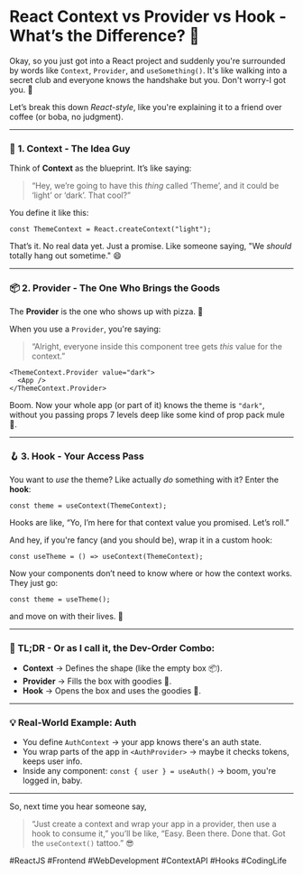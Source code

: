 # React Context vs Provider vs Hook - What’s the Difference? 🤔

Okay, so you just got into a React project and suddenly you're surrounded by words like `Context`, `Provider`, and `useSomething()`. It's like walking into a secret club and everyone knows the handshake but you. Don't worry-I got you. 💪

Let’s break this down _React-style_, like you're explaining it to a friend over coffee (or boba, no judgment).

---

### 🧠 **1. Context - The Idea Guy**

Think of **Context** as the blueprint. It’s like saying:

> “Hey, we’re going to have this _thing_ called ‘Theme’, and it could be ‘light’ or ‘dark’. That cool?”

You define it like this:

```tsx
const ThemeContext = React.createContext("light");
```

That’s it. No real data yet. Just a promise. Like someone saying, "We _should_ totally hang out sometime." 😄

---

### 📦 **2. Provider - The One Who Brings the Goods**

The **Provider** is the one who shows up with pizza. 🍕

When you use a `Provider`, you're saying:

> “Alright, everyone inside this component tree gets _this_ value for the context.”

```tsx
<ThemeContext.Provider value="dark">
  <App />
</ThemeContext.Provider>
```

Boom. Now your whole app (or part of it) knows the theme is `"dark"`, without you passing props 7 levels deep like some kind of prop pack mule 🧳.

---

### 🪝 **3. Hook - Your Access Pass**

You want to _use_ the theme? Like actually _do_ something with it? Enter the **hook**:

```tsx
const theme = useContext(ThemeContext);
```

Hooks are like, “Yo, I’m here for that context value you promised. Let’s roll.”

And hey, if you're fancy (and you should be), wrap it in a custom hook:

```tsx
const useTheme = () => useContext(ThemeContext);
```

Now your components don’t need to know where or how the context works. They just go:

```tsx
const theme = useTheme();
```

and move on with their lives. 🎉

---

### 🎯 TL;DR - Or as I call it, the Dev-Order Combo:

- **Context** → Defines the shape (like the empty box 📦).
- **Provider** → Fills the box with goodies 🧁.
- **Hook** → Opens the box and uses the goodies 🎁.

---

### 💡 Real-World Example: Auth

- You define `AuthContext` → your app knows there's an auth state.
- You wrap parts of the app in `<AuthProvider>` → maybe it checks tokens, keeps user info.
- Inside any component: `const { user } = useAuth()` → boom, you're logged in, baby.

---

So, next time you hear someone say,

> “Just create a context and wrap your app in a provider, then use a hook to consume it,”
> you’ll be like, “Easy. Been there. Done that. Got the `useContext()` tattoo.” 😎

\#ReactJS #Frontend #WebDevelopment #ContextAPI #Hooks #CodingLife
